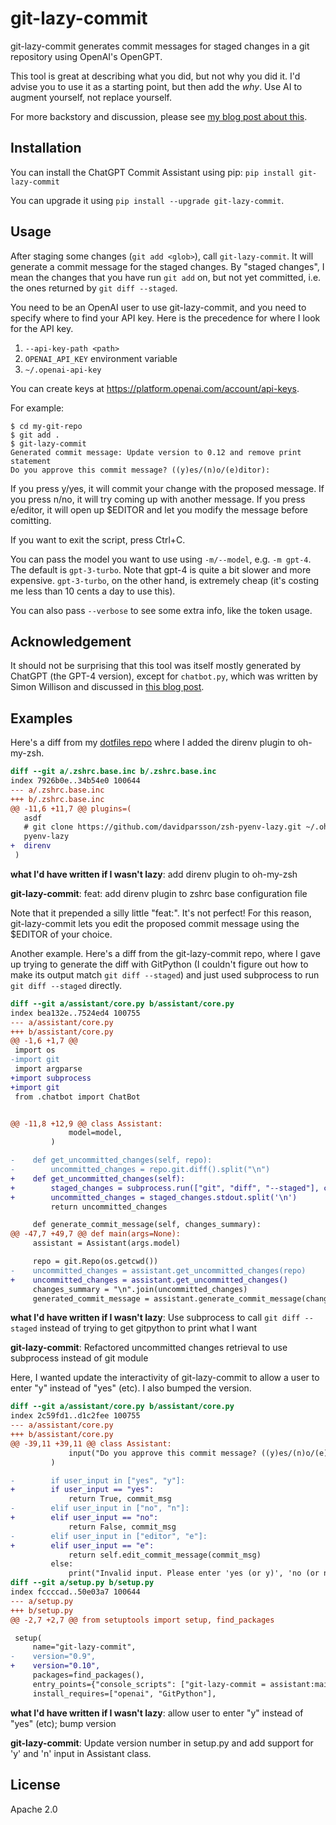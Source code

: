 # git-lazy-commit

git-lazy-commit generates commit messages for staged changes in a git repository using OpenAI's OpenGPT.

This tool is great at describing what you did, but not why you did it. I'd advise you to use it as a starting point, but then add the _why_. Use AI to augment yourself, not replace yourself.

For more backstory and discussion, please see [my blog post about this](https://www.cyberdemon.org/2023/03/27/git-lazy-commit.html).

## Installation

You can install the ChatGPT Commit Assistant using pip: `pip install git-lazy-commit`

You can upgrade it using `pip install --upgrade git-lazy-commit`.

## Usage

After staging some changes (`git add <glob>`), call `git-lazy-commit`. It will generate a commit message for the staged changes. By "staged changes", I mean the changes that you have run `git add` on, but not yet committed, i.e. the ones returned by `git diff --staged`.

You need to be an OpenAI user to use git-lazy-commit, and you need to specify where to find your API key. Here is the precedence for where I look for the API key.

1. `--api-key-path <path>`
2. `OPENAI_API_KEY` environment variable
3. `~/.openai-api-key`

You can create keys at https://platform.openai.com/account/api-keys.

For example:

```
$ cd my-git-repo
$ git add .
$ git-lazy-commit
Generated commit message: Update version to 0.12 and remove print statement
Do you approve this commit message? ((y)es/(n)o/(e)ditor):
```

If you press y/yes, it will commit your change with the proposed message. If you press n/no, it will try coming up with another message. If you press e/editor, it will open up $EDITOR and let you modify the message before comitting.

If you want to exit the script, press Ctrl+C.

You can pass the model you want to use using `-m/--model`, e.g. `-m gpt-4`. The default is `gpt-3-turbo`. Note that gpt-4 is quite a bit slower and more expensive. `gpt-3-turbo`, on the other hand, is extremely cheap (it's costing me less than 10 cents a day to use this).

You can also pass `--verbose` to see some extra info, like the token usage.

## Acknowledgement

It should not be surprising that this tool was itself mostly generated by ChatGPT (the GPT-4 version), except for `chatbot.py`, which was written by Simon Willison and discussed in [this blog post](https://til.simonwillison.net/gpt3/chatgpt-api).

## Examples

Here's a diff from my [dotfiles repo](https://github.com/dmazin/dotfiles) where I added the direnv plugin to oh-my-zsh.

```diff
diff --git a/.zshrc.base.inc b/.zshrc.base.inc
index 7926b0e..34b54e0 100644
--- a/.zshrc.base.inc
+++ b/.zshrc.base.inc
@@ -11,6 +11,7 @@ plugins=(
   asdf
   # git clone https://github.com/davidparsson/zsh-pyenv-lazy.git ~/.oh-my-zsh/custom/plugins/pyenv-lazy
   pyenv-lazy
+  direnv
 )
```

**what I'd have written if I wasn't lazy**: add direnv plugin to oh-my-zsh

**git-lazy-commit**: feat: add direnv plugin to zshrc base configuration file

Note that it prepended a silly little "feat:". It's not perfect! For this reason, git-lazy-commit lets you edit the proposed commit message using the $EDITOR of your choice.

Another example. Here's a diff from the git-lazy-commit repo, where I gave up trying to generate the diff with GitPython (I couldn't figure out how to make its output match `git diff --staged`) and just used subprocess to run `git diff --staged` directly.

```diff
diff --git a/assistant/core.py b/assistant/core.py
index bea132e..7524ed4 100755
--- a/assistant/core.py
+++ b/assistant/core.py
@@ -1,6 +1,7 @@
 import os
-import git
 import argparse
+import subprocess
+import git
 from .chatbot import ChatBot


@@ -11,8 +12,9 @@ class Assistant:
             model=model,
         )

-    def get_uncommitted_changes(self, repo):
-        uncommitted_changes = repo.git.diff().split("\n")
+    def get_uncommitted_changes(self):
+        staged_changes = subprocess.run(["git", "diff", "--staged"], capture_output=True, text=True)
+        uncommitted_changes = staged_changes.stdout.split('\n')
         return uncommitted_changes

     def generate_commit_message(self, changes_summary):
@@ -47,7 +49,7 @@ def main(args=None):
     assistant = Assistant(args.model)

     repo = git.Repo(os.getcwd())
-    uncommitted_changes = assistant.get_uncommitted_changes(repo)
+    uncommitted_changes = assistant.get_uncommitted_changes()
     changes_summary = "\n".join(uncommitted_changes)
     generated_commit_message = assistant.generate_commit_message(changes_summary)
```

**what I'd have written if I wasn't lazy**: Use subprocess to call `git diff --staged` instead of trying to get gitpython to print what I want

**git-lazy-commit**: Refactored uncommitted changes retrieval to use subprocess instead of git module

Here, I wanted update the interactivity of git-lazy-commit to allow a user to enter "y" instead of "yes" (etc). I also bumped the version.

```diff
diff --git a/assistant/core.py b/assistant/core.py
index 2c59fd1..d1c2fee 100755
--- a/assistant/core.py
+++ b/assistant/core.py
@@ -39,11 +39,11 @@ class Assistant:
             input("Do you approve this commit message? ((y)es/(n)o/(e)ditor): ").strip().lower()
         )

-        if user_input in ["yes", "y"]:
+        if user_input == "yes":
             return True, commit_msg
-        elif user_input in ["no", "n"]:
+        elif user_input == "no":
             return False, commit_msg
-        elif user_input in ["editor", "e"]:
+        elif user_input == "e":
             return self.edit_commit_message(commit_msg)
         else:
             print("Invalid input. Please enter 'yes (or y)', 'no (or n)', or 'editor (or e)'.")
diff --git a/setup.py b/setup.py
index fccccad..50e03a7 100644
--- a/setup.py
+++ b/setup.py
@@ -2,7 +2,7 @@ from setuptools import setup, find_packages

 setup(
     name="git-lazy-commit",
-    version="0.9",
+    version="0.10",
     packages=find_packages(),
     entry_points={"console_scripts": ["git-lazy-commit = assistant:main"]},
     install_requires=["openai", "GitPython"],
```

**what I'd have written if I wasn't lazy**: allow user to enter "y" instead of "yes" (etc); bump version

**git-lazy-commit**: Update version number in setup.py and add support for 'y' and 'n' input in Assistant class.

## License

Apache 2.0

